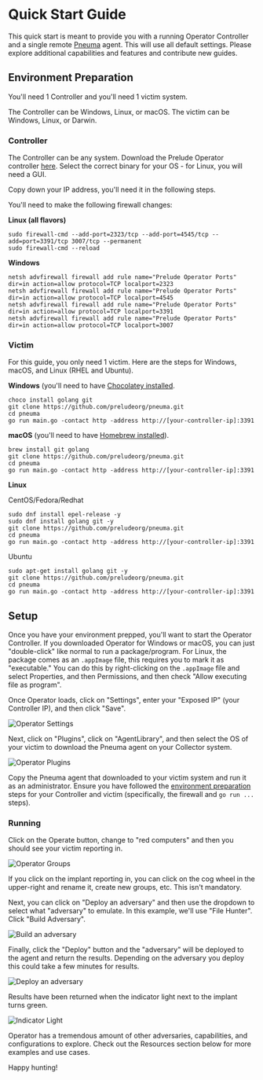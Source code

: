 # Quick Start Guide

This quick start is meant to provide you with a running Operator Controller and a single remote [Pneuma](https://github.com/preludeorg/pneuma) agent. This will use all default settings. Please explore additional capabilities and features and contribute new guides.

## Environment Preparation

You'll need 1 Controller and you'll need 1 victim system.

The Controller can be Windows, Linux, or macOS. The victim can be Windows, Linux, or Darwin.

### Controller

The Controller can be any system. Download the Prelude Operator controller [here](https://www.prelude.org/download/current). Select the correct binary for your OS - for Linux, you will need a GUI.

Copy down your IP address, you'll need it in the following steps.

You'll need to make the following firewall changes:

**Linux (all flavors)**
```
sudo firewall-cmd --add-port=2323/tcp --add-port=4545/tcp --add=port=3391/tcp 3007/tcp --permanent
sudo firewall-cmd --reload
```

**Windows**
```
netsh advfirewall firewall add rule name="Prelude Operator Ports" dir=in action=allow protocol=TCP localport=2323
netsh advfirewall firewall add rule name="Prelude Operator Ports" dir=in action=allow protocol=TCP localport=4545
netsh advfirewall firewall add rule name="Prelude Operator Ports" dir=in action=allow protocol=TCP localport=3391
netsh advfirewall firewall add rule name="Prelude Operator Ports" dir=in action=allow protocol=TCP localport=3007
```

### Victim

For this guide, you only need 1 victim. Here are the steps for Windows, macOS, and Linux (RHEL and Ubuntu).

**Windows** (you'll need to have [Chocolatey installed](https://chocolatey.org/install#individual).

```
choco install golang git
git clone https://github.com/preludeorg/pneuma.git
cd pneuma
go run main.go -contact http -address http://[your-controller-ip]:3391
```

**macOS** (you'll need to have [Homebrew installed](https://brew.sh/)).

```
brew install git golang
git clone https://github.com/preludeorg/pneuma.git
cd pneuma
go run main.go -contact http -address http://[your-controller-ip]:3391
```

**Linux**

CentOS/Fedora/Redhat

```
sudo dnf install epel-release -y
sudo dnf install golang git -y
git clone https://github.com/preludeorg/pneuma.git
cd pneuma
go run main.go -contact http -address http://[your-controller-ip]:3391
```

Ubuntu

```
sudo apt-get install golang git -y
git clone https://github.com/preludeorg/pneuma.git
cd pneuma
go run main.go -contact http -address http://[your-controller-ip]:3391
```

## Setup

Once you have your environment prepped, you'll want to start the Operator Controller. If you downloaded Operator for Windows or macOS, you can just "double-click" like normal to run a package/program. For Linux, the package comes as an `.appImage` file, this requires you to mark it as "executable." You can do this by right-clicking on the `.appImage` file and select Properties, and then Permissions, and then check "Allow executing file as program".

Once Operator loads, click on "Settings", enter your "Exposed IP" (your Controller IP), and then click "Save".

![Operator Settings](images/operator-settings.png)

Next, click on "Plugins", click on "AgentLibrary", and then select the OS of your victim to download the Pneuma agent on your Collector system.

![Operator Plugins](images/operator-plugins.png)

Copy the Pneuma agent that downloaded to your victim system and run it as an administrator. Ensure you have followed the [environment preparation](#environment-preparation) steps for your Controller and victim (specifically, the firewall and `go run ...` steps).

### Running

Click on the Operate button, change to "red computers" and then you should see your victim reporting in.

![Operator Groups](images/operator-groups.png)

If you click on the implant reporting in, you can click on the cog wheel in the upper-right and rename it, create new groups, etc. This isn't mandatory.

Next, you can click on "Deploy an adversary" and then use the dropdown to select what "adversary" to emulate. In this example, we'll use "File Hunter". Click "Build Adversary".

![Build an adversary](images/operator-file-hunter.png)

Finally, click the "Deploy" button and the "adversary" will be deployed to the agent and return the results. Depending on the adversary you deploy this could take a few minutes for results.

![Deploy an adversary](images/operator-deploy.png)

Results have been returned when the indicator light next to the implant turns green.

![Indicator Light](images/operator-indicator-light.png)

Operator has a tremendous amount of other adversaries, capabilities, and configurations to explore. Check out the Resources section below for more examples and use cases.

Happy hunting!